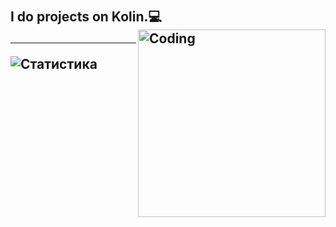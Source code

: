 <h1 Hi👋 i'm Evgeny.</h1>
<h2 I'm a student. I'm studying programming.</h2>
 I do projects on Kolin.💻
<img align="right" alt="Coding" width="300" src="https://i.pinimg.com/originals/25/ed/7d/25ed7ddeae36fdc5d67a38aaf458fefa.gif">  

---

![Статистика](https://github-readme-stats.vercel.app/api?username=Mony120&show_icons=true&theme=radical)




